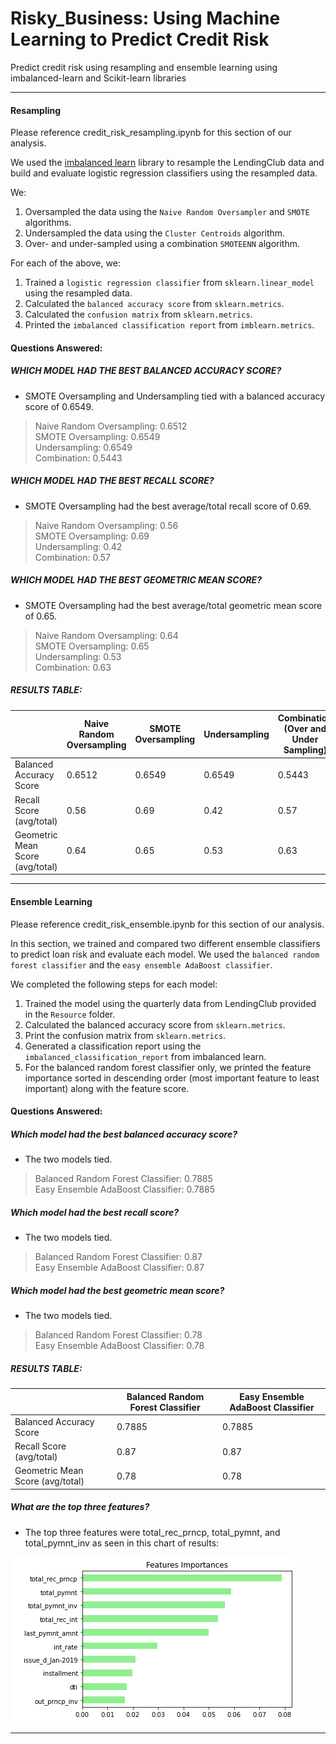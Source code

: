 # Risky_Business: Using Machine Learning to Predict Credit Risk
Predict credit risk using resampling and ensemble learning using imbalanced-learn and Scikit-learn libraries

---

#### Resampling

Please reference credit_risk_resampling.ipynb for this section of our analysis.

We used the [imbalanced learn](https://imbalanced-learn.readthedocs.io) library to resample the LendingClub data and build and evaluate logistic regression classifiers using the resampled data.

We: 

1. Oversampled the data using the `Naive Random Oversampler` and `SMOTE` algorithms.
2. Undersampled the data using the `Cluster Centroids` algorithm.
3. Over- and under-sampled using a combination `SMOTEENN` algorithm.

For each of the above, we:

1. Trained a `logistic regression classifier` from `sklearn.linear_model` using the resampled data.
2. Calculated the `balanced accuracy score` from `sklearn.metrics`.
3. Calculated the `confusion matrix` from `sklearn.metrics`.
4. Printed the `imbalanced classification report` from `imblearn.metrics`.

#### Questions Answered:

##### WHICH MODEL HAD THE BEST BALANCED ACCURACY SCORE? 
* SMOTE Oversampling and Undersampling tied with a balanced accuracy score of 0.6549.
> 
> Naive Random Oversampling: 0.6512 <br />
> SMOTE Oversampling: 0.6549 <br />
> Undersampling: 0.6549 <br />
> Combination: 0.5443 <br />

##### WHICH MODEL HAD THE BEST RECALL SCORE?
* SMOTE Oversampling had the best average/total recall score of 0.69.
>
> Naive Random Oversampling: 0.56 <br />
> SMOTE Oversampling: 0.69 <br />
> Undersampling: 0.42 <br />
> Combination: 0.57 <br />

##### WHICH MODEL HAD THE BEST GEOMETRIC MEAN SCORE?
* SMOTE Oversampling had the best average/total geometric mean score of 0.65.
>
> Naive Random Oversampling: 0.64 <br />
> SMOTE Oversampling: 0.65 <br />
> Undersampling: 0.53 <br />
> Combination: 0.63 <br />

##### RESULTS TABLE:

|   | Naive Random Oversampling  | SMOTE Oversampling  | Undersampling  | Combination (Over and Under Sampling)  |
|---|---|---|---|---|
| Balanced Accuracy Score  | 0.6512  | 0.6549  | 0.6549  | 0.5443  |
| Recall Score (avg/total)  | 0.56  | 0.69  | 0.42  | 0.57  |
| Geometric Mean Score (avg/total)  | 0.64  | 0.65  | 0.53  | 0.63  |

---

#### Ensemble Learning

Please reference credit_risk_ensemble.ipynb for this section of our analysis.

In this section, we trained and compared two different ensemble classifiers to predict loan risk and evaluate each model. We used the `balanced random forest classifier` and the `easy ensemble AdaBoost classifier`.

We completed the following steps for each model:

1. Trained the model using the quarterly data from LendingClub provided in the `Resource` folder.
2. Calculated the balanced accuracy score from `sklearn.metrics`.
3. Print the confusion matrix from `sklearn.metrics`.
4. Generated a classification report using the `imbalanced_classification_report` from imbalanced learn.
5. For the balanced random forest classifier only, we printed the feature importance sorted in descending order (most important feature to least important) along with the feature score.

#### Questions Answered:

##### Which model had the best balanced accuracy score?
* The two models tied.
>
> Balanced Random Forest Classifier: 0.7885 <br />
> Easy Ensemble AdaBoost Classifier: 0.7885 <br />

##### Which model had the best recall score?
* The two models tied.
>
> Balanced Random Forest Classifier: 0.87 <br />
> Easy Ensemble AdaBoost Classifier: 0.87 <br />

##### Which model had the best geometric mean score?
* The two models tied.
>
> Balanced Random Forest Classifier: 0.78 <br />
> Easy Ensemble AdaBoost Classifier: 0.78 <br />

##### RESULTS TABLE:

|   | Balanced Random Forest Classifier  | Easy Ensemble AdaBoost Classifier  |
|---|---|---|
| Balanced Accuracy Score  | 0.7885  | 0.7885  |
| Recall Score (avg/total)  | 0.87  | 0.87  |
| Geometric Mean Score (avg/total)  | 0.78  | 0.78  |

##### What are the top three features?
* The top three features were total_rec_prncp, total_pymnt, and total_pymnt_inv as seen in this chart of results:

![Features Importances](Images/Features.png)


- - -
